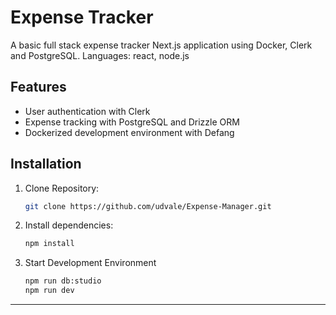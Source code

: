 # Expense Tracker
A basic full stack expense tracker Next.js application using Docker, Clerk and PostgreSQL. 
Languages: react, node.js


## Features
- User authentication with Clerk
- Expense tracking with PostgreSQL and Drizzle ORM
- Dockerized development environment with Defang
  
## Installation
1. Clone Repository: 
   ```sh
   git clone https://github.com/udvale/Expense-Manager.git
2. Install dependencies:
    ```sh
    npm install
3. Start Development Environment
   ```sh
   npm run db:studio
   npm run dev
---
